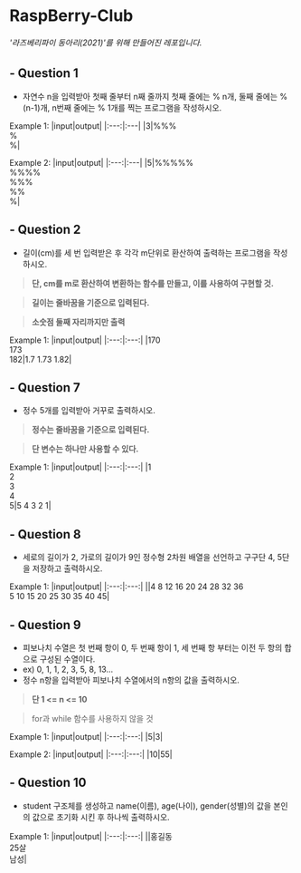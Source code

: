 # RaspBerry-Club
###### '라즈베리파이 동아리(2021)'를 위해 만들어진 레포입니다.

## - Question 1

- 자연수 n을 입력받아 첫째 줄부터 n째 줄까지 첫째 줄에는 % n개, 둘째 줄에는 % (n-1)개, n번째 줄에는 % 1개를 찍는 프로그램을 작성하시오.

Example 1:
|input|output|
|:---:|:---|
|3|%%%<br />%<br />%|

Example 2:
|input|output|
|:---:|:---|
|5|%%%%%<br />%%%%<br />%%%<br />%%<br />%|

## - Question 2

- 길이(cm)를 세 번 입력받은 후 각각 m단위로 환산하여 출력하는 프로그램을 작성하시오.

> **단, cm를 m로 환산하여 변환하는 함수를 만들고, 이를 사용하여 구현할 것.**

> **길이는 줄바꿈을 기준으로 입력된다.**

> **소숫점 둘째 자리까지만 출력**

Example 1:
|input|output|
|:---:|:---:|
|170<br />173<br />182|1.7 1.73 1.82|

## - Question 7

- 정수 5개를 입력받아 거꾸로 출력하시오.

> **정수는 줄바꿈을 기준으로 입력된다.**

> **단 변수는 하나만 사용할 수 있다.**

Example 1:
|input|output|
|:---:|:---:|
|1<br />2<br />3<br />4<br />5|5 4 3 2 1|

## - Question 8

- 세로의 길이가 2, 가로의 길이가 9인 정수형 2차원 배열을 선언하고 구구단 4, 5단을 저장하고 출력하시오.

Example 1:
|input|output|
|:---:|:---:|
||4 8 12 16 20 24 28 32 36<br />5 10 15 20 25 30 35 40 45|

## - Question 9

- 피보나치 수열은 첫 번째 항이 0,  두 번째 항이 1, 세 번째 항 부터는 이전 두 항의 합으로 구성된 수열이다.
- ex) 0, 1, 1, 2, 3, 5, 8, 13...
- 정수 n항을 입력받아 피보나치 수열에서의 n항의 값을 출력하시오.

> **단 1 <= n <= 10**
 
> for과 while 함수를 사용하지 않을 것

Example 1:
|input|output|
|:---:|:---:|
|5|3|

Example 2:
|input|output|
|:---:|:---:|
|10|55|

## - Question 10

- student 구조체를 생성하고 name(이름), age(나이), gender(성별)의 값을 본인의 값으로 초기화 시킨 후 하나씩 출력하시오.

Example 1:
|input|output|
|:---:|:---:|
||홍길동<br />25살<br />남성|
